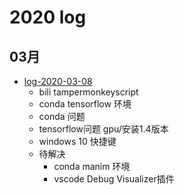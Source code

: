 # 2020 log
## 03月
- [log-2020-03-08](./log-2020-03-08.md)
  - bili tampermonkeyscript
  - conda tensorflow 环境
  - conda 问题
  - tensorflow问题  gpu/安装1.4版本
  - windows 10 快捷键
  - 待解决
    - conda manim 环境
    - vscode Debug Visualizer插件
